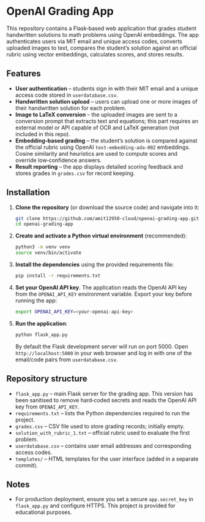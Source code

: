 # OpenAI Grading App

This repository contains a Flask‑based web application that grades student handwritten solutions to math problems using OpenAI embeddings.  The app authenticates users via MIT email and unique access codes, converts uploaded images to text, compares the student’s solution against an official rubric using vector embeddings, calculates scores, and stores results.

## Features

* **User authentication** – students sign in with their MIT email and a unique access code stored in `userdatabase.csv`.
* **Handwritten solution upload** – users can upload one or more images of their handwritten solution for each problem.
* **Image to LaTeX conversion** – the uploaded images are sent to a conversion prompt that extracts text and equations; this part requires an external model or API capable of OCR and LaTeX generation (not included in this repo).
* **Embedding‑based grading** – the student’s solution is compared against the official rubric using OpenAI `text‑embedding‑ada‑002` embeddings.  Cosine similarity and heuristics are used to compute scores and override low‑confidence answers.
* **Result reporting** – the app displays detailed scoring feedback and stores grades in `grades.csv` for record keeping.

## Installation

1. **Clone the repository** (or download the source code) and navigate into it:

   ```bash
   git clone https://github.com/amit12950-cloud/openai-grading-app.git
   cd openai-grading-app
   ```

2. **Create and activate a Python virtual environment** (recommended):

   ```bash
   python3 -m venv venv
   source venv/bin/activate
   ```

3. **Install the dependencies** using the provided requirements file:

   ```bash
   pip install -r requirements.txt
   ```

4. **Set your OpenAI API key**.  The application reads the OpenAI API key from the `OPENAI_API_KEY` environment variable.  Export your key before running the app:

   ```bash
   export OPENAI_API_KEY=<your-openai-api-key>
   ```

5. **Run the application**:

   ```bash
   python flask_app.py
   ```

   By default the Flask development server will run on port 5000.  Open `http://localhost:5000` in your web browser and log in with one of the email/code pairs from `userdatabase.csv`.

## Repository structure

* `flask_app.py` – main Flask server for the grading app.  This version has been sanitised to remove hard‑coded secrets and reads the OpenAI API key from `OPENAI_API_KEY`.
* `requirements.txt` – lists the Python dependencies required to run the project.
* `grades.csv` – CSV file used to store grading records; initially empty.
* `solution_with_rubric_1.txt` – official rubric used to evaluate the first problem.
* `userdatabase.csv` – contains user email addresses and corresponding access codes.
* `templates/` – HTML templates for the user interface (added in a separate commit).

## Notes

* For production deployment, ensure you set a secure `app.secret_key` in `flask_app.py` and configure HTTPS.  This project is provided for educational purposes.
